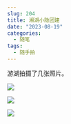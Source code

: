 ```yaml
---
slug: 204
title: 湘湖小隐团建
date: "2023-08-19"
categories: 
  - 随笔
tags:
  - 随手拍
---
```


游湖拍摄了几张照片。

![](https://imgurl.zishu.me/images/old/2023/64e0b5165be78.png)

![](https://imgurl.zishu.me/images/old/2023/64e0b5c2a44cd.png)

![](https://imgurl.zishu.me/images/old/2023/64e0b4c82505d.png)